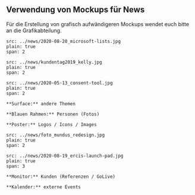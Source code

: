 ## Verwendung von Mockups für News

Für die Erstellung von grafisch aufwändigeren Mockups wendet euch bitte an die Grafikabteilung.

```image
src: ../news/2020-08-20_microsoft-lists.jpg
plain: true
span: 2
```

```image
src: ../news/kundentag2019_kelly.jpg
plain: true
span: 2
```

```image
src: ../news/2020-05-13_consent-tool.jpg
plain: true
span: 2
```

```hint|span-2
**Surface:** andere Themen
```

```hint|span-2
**Blauen Rahmen:** Personen (Fotos) 
```

```hint|span-2
**Poster:** Logos / Icons / Images
```

```image
src: ../news/foto_mundus_redesign.jpg
plain: true
span: 2
```

```image
src: ../news/2020-08-19_ercis-launch-pad.jpg
plain: true
span: 3
```

```hint|span-2
**Monitor:** Kunden (Referenzen / GoLive)
```

```hint|span-2
**Kalender:** externe Events
```

<!-- //## Gestaltungselemente

//#### Icons
//Dies stellt nur eine Auswahl an möglichen Icons dar. Bei speziellerem Icon-Bedarf meldet euch bitte in der Grafikabteilung.

//```image
//plain: true
//src: ../icons/teaser_addons.png
//span: 2
//```

//```image
//plain: true
//src: ../icons/teaser_crm.png
//span: 2
//```

//```image
//plain: true
//src: ../icons/teaser_karriere.png
//span: 2
//```

//```image
//plain: true
//src: ../icons/teaser_partner.png
//span: 2
//```

//```image
//plain: true
//src: ../icons/teaser_profil.png
//span: 2
//```

//```image
//plain: true
//src: ../icons/teaser_projektmanagement.png
//span: 2
//```

//```image
//plain: true
//src: ../icons/teaser_retina.png
//span: 2
//```

//```image
//plain: true
//src: ../icons/teaser_rocket.png
//span: 2
```

```image
plain: true
src: ../icons/teaser_speed.png
span: 2
```

```image
plain: true
src: ../icons/teaser_team.png
span: 2
```

```image
src: ../icons/icon-1.png
plain: true
span: 1
```

```image
plain: true
src: ../icons/icon-2.png
span: 1
```

```image
plain: true
src: ../icons/icon-3.png
span: 1
```

```image
plain: true
src: ../icons/icon-4.png
span: 1
```

#### Illustrationen 
Die folgende Illustration dient zur Veranschaulichung unserer visuellen Sprache bei Illustrationen. Für die Erstellung solcher Illustrationen wendet euch bitte an die Grafikabteilung.

```image
plain: true
src: ../stuff/php_entwickler_neu.jpg
span: 3
```

```image
plain: true
src: ../stuff/illustration_connectiv.png
span: 3
`` --->